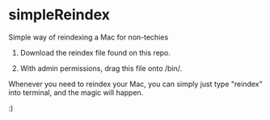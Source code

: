 # simpleReindex
Simple way of reindexing a Mac for non-techies

1) Download the reindex file found on this repo.

2) With admin permissions, drag this file onto /bin/.

Whenever you need to reindex your Mac, you can simply just type "reindex" into terminal, and the magic will happen.


:)
